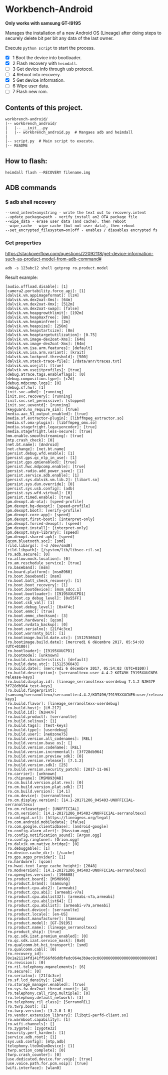 # Workbench-Android

__Only works with samsung GT-I9195__

Manages the installation of a new Android OS (Lineage) after doing steps to securely delete bit per bit any data of the last owner.

Execute `python script` to start the process.

- [x] 1 Boot the device into bootloader.
- [x] 2 Flash recovery with `heimdall`.
- [ ] 3 Get device info through usb protocol.
- [ ] 4 Reboot into recovery.
- [x] 5 Get device information.
- [ ] 6 Wipe user data.
- [ ] 7 Flash new rom.

## Contents of this project.

    workbrench-android/
    |-- workbrench_android/
    |   |-- __init__.py
    |   |-- workbrench_android.py  # Mangaes adb and heimdall
    |
    |-- script.py  # Main script to execute.
    |-- README

## How to flash:

    heimdall flash --RECOVERY filename.img 

## ADB commands

### $ adb shell recovery

    --send_intent=anystring - write the text out to recovery.intent
    --update_package=path - verify install an2 OTA package file
    --wipe_data - erase user data (and cache), then reboot
    --wipe_cache - wipe cache (but not user data), then reboot
    --set_encrypted_filesystem=on|off - enables / diasables encrypted fs


### Get properties

https://stackoverflow.com/questions/22092118/get-device-information-such-as-product-model-from-adb-command#

    adb -s 123abc12 shell getprop ro.product.model
    
Result example:

    [audio.offload.disable]: [1]
    [camera2.portability.force_api]: [1]
    [dalvik.vm.appimageformat]: [lz4]
    [dalvik.vm.dex2oat-Xms]: [64m]
    [dalvik.vm.dex2oat-Xmx]: [512m]
    [dalvik.vm.dex2oat-swap]: [false]
    [dalvik.vm.heapgrowthlimit]: [192m]
    [dalvik.vm.heapmaxfree]: [8m]
    [dalvik.vm.heapminfree]: [2m]
    [dalvik.vm.heapsize]: [256m]
    [dalvik.vm.heapstartsize]: [8m]
    [dalvik.vm.heaptargetutilization]: [0.75]
    [dalvik.vm.image-dex2oat-Xms]: [64m]
    [dalvik.vm.image-dex2oat-Xmx]: [64m]
    [dalvik.vm.isa.arm.features]: [default]
    [dalvik.vm.isa.arm.variant]: [krait]
    [dalvik.vm.lockprof.threshold]: [500]
    [dalvik.vm.stack-trace-file]: [/data/anr/traces.txt]
    [dalvik.vm.usejit]: [true]
    [dalvik.vm.usejitprofiles]: [true]
    [debug.atrace.tags.enableflags]: [0]
    [debug.composition.type]: [c2d]
    [debug.mdpcomp.logs]: [0]
    [debug.sf.hw]: [1]
    [init.svc.adbd]: [running]
    [init.svc.recovery]: [running]
    [init.svc.set_permissive]: [stopped]
    [init.svc.ueventd]: [running]
    [keyguard.no_require_sim]: [true]
    [media.aac_51_output_enabled]: [true]
    [media.sf.extractor-plugin]: [libffmpeg_extractor.so]
    [media.sf.omx-plugin]: [libffmpeg_omx.so]
    [media.stagefright.legacyencoder]: [true]
    [media.stagefright.less-secure]: [true]
    [mm.enable.smoothstreaming]: [true]
    [mtp.crash_check]: [0]
    [net.bt.name]: [Android]
    [net.change]: [net.bt.name]
    [persist.debug.wfd.enable]: [1]
    [persist.gps.qc_nlp_in_use]: [1]
    [persist.gps.qmienabled]: [true]
    [persist.hwc.mdpcomp.enable]: [true]
    [persist.radio.add_power_save]: [1]
    [persist.service.adb.enable]: [1]
    [persist.sys.dalvik.vm.lib.2]: [libart.so]
    [persist.sys.dun.override]: [0]
    [persist.sys.usb.config]: [adb]
    [persist.sys.wfd.virtual]: [0]
    [persist.timed.enable]: [true]
    [pm.dexopt.ab-ota]: [speed-profile]
    [pm.dexopt.bg-dexopt]: [speed-profile]
    [pm.dexopt.boot]: [verify-profile]
    [pm.dexopt.core-app]: [speed]
    [pm.dexopt.first-boot]: [interpret-only]
    [pm.dexopt.forced-dexopt]: [speed]
    [pm.dexopt.install]: [interpret-only]
    [pm.dexopt.nsys-library]: [speed]
    [pm.dexopt.shared-apk]: [speed]
    [qcom.bluetooth.soc]: [smd]
    [rild.libargs]: [-d /dev/smd0]
    [rild.libpath]: [/system/lib/libsec-ril.so]
    [ro.adb.secure]: [0]
    [ro.allow.mock.location]: [0]
    [ro.am.reschedule_service]: [true]
    [ro.baseband]: [msm]
    [ro.board.platform]: [msm8960]
    [ro.boot.baseband]: [msm]
    [ro.boot.batt_check_recovery]: [1]
    [ro.boot.boot_recovery]: [1]
    [ro.boot.bootdevice]: [msm_sdcc.1]
    [ro.boot.bootloader]: [I9195XXUCPD1]
    [ro.boot.cp_debug_level]: [0x55FF]
    [ro.boot.csb_val]: [1]
    [ro.boot.debug_level]: [0x4f4c]
    [ro.boot.emmc]: [true]
    [ro.boot.emmc_checksum]: [3]
    [ro.boot.hardware]: [qcom]
    [ro.boot.nvdata_backup]: [0]
    [ro.boot.serialno]: [21f4c3ce]
    [ro.boot.warranty_bit]: [1]
    [ro.bootimage.build.date.utc]: [1512536043]
    [ro.bootimage.build.date]: [mercredi 6 décembre 2017, 05:54:03 (UTC+0100)]
    [ro.bootloader]: [I9195XXUCPD1]
    [ro.bootmode]: [unknown]
    [ro.build.characteristics]: [default]
    [ro.build.date.utc]: [1512536043]
    [ro.build.date]: [mercredi 6 décembre 2017, 05:54:03 (UTC+0100)]
    [ro.build.description]: [serranoltexx-user 4.4.2 KOT49H I9195XXUCNE6 release-keys]
    [ro.build.display.id]: [lineage_serranoltexx-userdebug 7.1.2 NJH47F 3f728db964 test-keys]
    [ro.build.fingerprint]: [samsung/serranoltexx/serranolte:4.4.2/KOT49H/I9195XXUCNE6:user/release-keys]
    [ro.build.flavor]: [lineage_serranoltexx-userdebug]
    [ro.build.host]: [LM-217]
    [ro.build.id]: [NJH47F]
    [ro.build.product]: [serranolte]
    [ro.build.selinux]: [1]
    [ro.build.tags]: [test-keys]
    [ro.build.type]: [userdebug]
    [ro.build.user]: [ne0zone75]
    [ro.build.version.all_codenames]: [REL]
    [ro.build.version.base_os]: []
    [ro.build.version.codename]: [REL]
    [ro.build.version.incremental]: [3f728db964]
    [ro.build.version.preview_sdk]: [0]
    [ro.build.version.release]: [7.1.2]
    [ro.build.version.sdk]: [25]
    [ro.build.version.security_patch]: [2017-11-06]
    [ro.carrier]: [unknown]
    [ro.chipname]: [MSM8930AB]
    [ro.cm.build.version.plat.rev]: [0]
    [ro.cm.build.version.plat.sdk]: [7]
    [ro.cm.build.version]: [14.1]
    [ro.cm.device]: [serranoltexx]
    [ro.cm.display.version]: [14.1-20171206_045403-UNOFFICIAL-serranoltexx]
    [ro.cm.releasetype]: [UNOFFICIAL]
    [ro.cm.version]: [14.1-20171206_045403-UNOFFICIAL-serranoltexx]
    [ro.cmlegal.url]: [https://lineageos.org/legal]
    [ro.com.android.mobiledata]: [false]
    [ro.com.google.clientidbase]: [android-google]
    [ro.config.alarm_alert]: [Hassium.ogg]
    [ro.config.notification_sound]: [Argon.ogg]
    [ro.config.ringtone]: [Orion.ogg]
    [ro.dalvik.vm.native.bridge]: [0]
    [ro.debuggable]: [1]
    [ro.device.cache_dir]: [/cache]
    [ro.gps.agps_provider]: [1]
    [ro.hardware]: [qcom]
    [ro.hwui.text_large_cache_height]: [2048]
    [ro.modversion]: [14.1-20171206_045403-UNOFFICIAL-serranoltexx]
    [ro.opengles.version]: [196608]
    [ro.product.board]: [MSM8960]
    [ro.product.brand]: [samsung]
    [ro.product.cpu.abi2]: [armeabi]
    [ro.product.cpu.abi]: [armeabi-v7a]
    [ro.product.cpu.abilist32]: [armeabi-v7a,armeabi]
    [ro.product.cpu.abilist64]: []
    [ro.product.cpu.abilist]: [armeabi-v7a,armeabi]
    [ro.product.device]: [serranolte]
    [ro.product.locale]: [en-US]
    [ro.product.manufacturer]: [Samsung]
    [ro.product.model]: [GT-I9195]
    [ro.product.name]: [lineage_serranoltexx]
    [ro.product_ship]: [true]
    [ro.qc.sdk.izat.premium_enabled]: [0]
    [ro.qc.sdk.izat.service_mask]: [0x0]
    [ro.qualcomm.bt.hci_transport]: [smd]
    [ro.qualcomm.cabl]: [0]
    [ro.recovery_id]: [0x1a21114fd141ff566fd6ddbfedc064e3b9ec0c06000000000000000000000000]
    [ro.revision]: [0]
    [ro.ril.telephony.mqanelements]: [6]
    [ro.secure]: [0]
    [ro.serialno]: [21f4c3ce]
    [ro.sf.lcd_density]: [240]
    [ro.storage_manager.enabled]: [true]
    [ro.sys.fw.dex2oat_thread_count]: [4]
    [ro.telephony.call_ring.multiple]: [0]
    [ro.telephony.default_network]: [3]
    [ro.telephony.ril_class]: [SerranoRIL]
    [ro.twrp.boot]: [1]
    [ro.twrp.version]: [3.2.0-1-0]
    [ro.vendor.extension_library]: [libqti-perfd-client.so]
    [ro.warmboot.capability]: [1]
    [ro.wifi.channels]: []
    [ro.zygote]: [zygote32]
    [security.perf_harden]: [1]
    [service.adb.root]: [1]
    [sys.usb.config]: [mtp,adb]
    [telephony.lteOnGsmDevice]: [1]
    [twrp.action_complete]: [0]
    [twrp.crash_counter]: [0]
    [use.dedicated.device.for.voip]: [true]
    [use.voice.path.for.pcm.voip]: [true]
    [wifi.interface]: [wlan0]
